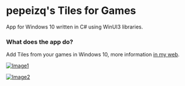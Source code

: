# pepeizq's Tiles for Games

App for Windows 10 written in C# using WinUI3 libraries.

### What does the app do?

Add Tiles from your games in Windows 10, more information [in my web](https://pepeizqapps.com/app/tiles-games/).

[![Image1](https://i.imgur.com/3ORhk9x.webp)](https://pepeizqapps.com/app/tiles-games/)

[![Image2](https://i.imgur.com/CrYeuJe.webp)](https://pepeizqapps.com/app/tiles-games/)
